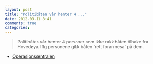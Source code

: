 ```yaml
---
layout: post
title: "Politibåten vår henter 4 ..."
date: 2012-03-11 8:41
comments: true
categories: 
---
```


> Politibåten vår henter 4 personer som ikke rakk båten tilbake fra Hovedøya. Iflg personene gikk båten 'rett foran nesa' på dem. 
- [Operasjonssentralen](https://twitter.com/oslopolitiops/status/178883269436248064)

